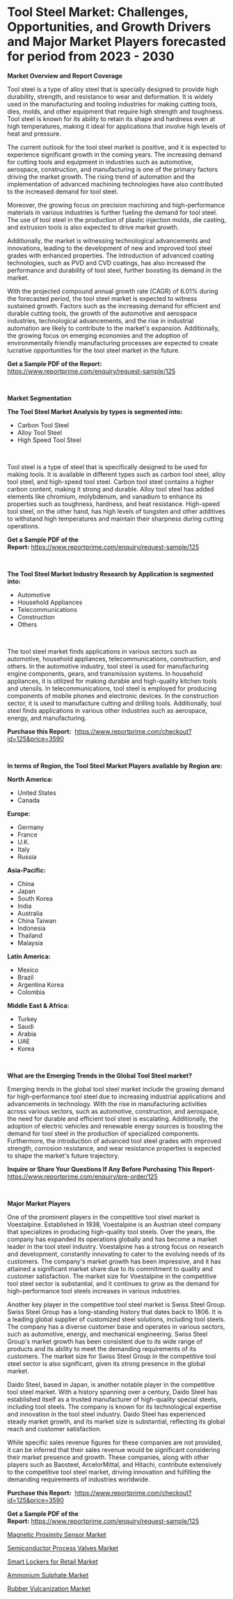 <p><h1>Tool Steel Market: Challenges, Opportunities, and Growth Drivers and Major Market Players forecasted for period from 2023 - 2030</h1></p><p><strong>Market Overview and Report Coverage</strong></p>
<p><p>Tool steel is a type of alloy steel that is specially designed to provide high durability, strength, and resistance to wear and deformation. It is widely used in the manufacturing and tooling industries for making cutting tools, dies, molds, and other equipment that require high strength and toughness. Tool steel is known for its ability to retain its shape and hardness even at high temperatures, making it ideal for applications that involve high levels of heat and pressure.</p><p>The current outlook for the tool steel market is positive, and it is expected to experience significant growth in the coming years. The increasing demand for cutting tools and equipment in industries such as automotive, aerospace, construction, and manufacturing is one of the primary factors driving the market growth. The rising trend of automation and the implementation of advanced machining technologies have also contributed to the increased demand for tool steel.</p><p>Moreover, the growing focus on precision machining and high-performance materials in various industries is further fueling the demand for tool steel. The use of tool steel in the production of plastic injection molds, die casting, and extrusion tools is also expected to drive market growth.</p><p>Additionally, the market is witnessing technological advancements and innovations, leading to the development of new and improved tool steel grades with enhanced properties. The introduction of advanced coating technologies, such as PVD and CVD coatings, has also increased the performance and durability of tool steel, further boosting its demand in the market.</p><p>With the projected compound annual growth rate (CAGR) of 6.01% during the forecasted period, the tool steel market is expected to witness sustained growth. Factors such as the increasing demand for efficient and durable cutting tools, the growth of the automotive and aerospace industries, technological advancements, and the rise in industrial automation are likely to contribute to the market's expansion. Additionally, the growing focus on emerging economies and the adoption of environmentally friendly manufacturing processes are expected to create lucrative opportunities for the tool steel market in the future.</p></p>
<p><strong>Get a Sample PDF of the Report:</strong> <a href="https://www.reportprime.com/enquiry/request-sample/125">https://www.reportprime.com/enquiry/request-sample/125</a></p>
<p>&nbsp;</p>
<p><strong>Market Segmentation</strong></p>
<p><strong>The Tool Steel Market Analysis by types is segmented into:</strong></p>
<p><ul><li>Carbon Tool Steel</li><li>Alloy Tool Steel</li><li>High Speed Tool Steel</li></ul></p>
<p>&nbsp;</p>
<p><p>Tool steel is a type of steel that is specifically designed to be used for making tools. It is available in different types such as carbon tool steel, alloy tool steel, and high-speed tool steel. Carbon tool steel contains a higher carbon content, making it strong and durable. Alloy tool steel has added elements like chromium, molybdenum, and vanadium to enhance its properties such as toughness, hardness, and heat resistance. High-speed tool steel, on the other hand, has high levels of tungsten and other additives to withstand high temperatures and maintain their sharpness during cutting operations.</p></p>
<p><strong>Get a Sample PDF of the Report:</strong>&nbsp;<a href="https://www.reportprime.com/enquiry/request-sample/125">https://www.reportprime.com/enquiry/request-sample/125</a></p>
<p>&nbsp;</p>
<p><strong>The Tool Steel Market Industry Research by Application is segmented into:</strong></p>
<p><ul><li>Automotive</li><li>Household Appliances</li><li>Telecommunications</li><li>Construction</li><li>Others</li></ul></p>
<p>&nbsp;</p>
<p><p>The tool steel market finds applications in various sectors such as automotive, household appliances, telecommunications, construction, and others. In the automotive industry, tool steel is used for manufacturing engine components, gears, and transmission systems. In household appliances, it is utilized for making durable and high-quality kitchen tools and utensils. In telecommunications, tool steel is employed for producing components of mobile phones and electronic devices. In the construction sector, it is used to manufacture cutting and drilling tools. Additionally, tool steel finds applications in various other industries such as aerospace, energy, and manufacturing.</p></p>
<p><strong>Purchase this Report:</strong>&nbsp; <a href="https://www.reportprime.com/checkout?id=125&price=3590">https://www.reportprime.com/checkout?id=125&price=3590</a></p>
<p>&nbsp;</p>
<p><strong>In terms of Region, the Tool Steel Market Players available by Region are:</strong></p>
<p>
    <p> <strong> North America: </strong>
        <ul>
            <li>United States</li>
            <li>Canada</li>
        </ul>
        </p> 
    <p> <strong> Europe: </strong>
        <ul>
            <li>Germany</li>
            <li>France</li>
            <li>U.K.</li>
            <li>Italy</li>
            <li>Russia</li>
        </ul>
        </p> 
    <p> <strong> Asia-Pacific: </strong>
        <ul>
            <li>China</li>
            <li>Japan</li>
            <li>South Korea</li>
            <li>India</li>
            <li>Australia</li>
            <li>China Taiwan</li>
            <li>Indonesia</li>
            <li>Thailand</li>
            <li>Malaysia</li>
        </ul>
        </p> 
    <p> <strong> Latin America: </strong>
        <ul>
            <li>Mexico</li>
            <li>Brazil</li>
            <li>Argentina Korea</li>
            <li>Colombia</li>
        </ul>
        </p> 
    <p> <strong> Middle East & Africa: </strong>
        <ul>
            <li>Turkey</li>
            <li>Saudi</li>
            <li>Arabia</li>
            <li>UAE</li>
            <li>Korea</li>
        </ul>
    </p>
    </p>
<p>&nbsp;</p>
<p><strong>What are the Emerging Trends in the Global Tool Steel market?</strong></p>
<p><p>Emerging trends in the global tool steel market include the growing demand for high-performance tool steel due to increasing industrial applications and advancements in technology. With the rise in manufacturing activities across various sectors, such as automotive, construction, and aerospace, the need for durable and efficient tool steel is escalating. Additionally, the adoption of electric vehicles and renewable energy sources is boosting the demand for tool steel in the production of specialized components. Furthermore, the introduction of advanced tool steel grades with improved strength, corrosion resistance, and wear resistance properties is expected to shape the market's future trajectory.</p></p>
<p><strong>Inquire or Share Your Questions If Any Before Purchasing This Report</strong>- <a href="https://www.reportprime.com/enquiry/pre-order/125">https://www.reportprime.com/enquiry/pre-order/125</a></p>
<p>&nbsp;</p>
<p><strong>Major Market Players</strong></p>
<p><p>One of the prominent players in the competitive tool steel market is Voestalpine. Established in 1938, Voestalpine is an Austrian steel company that specializes in producing high-quality tool steels. Over the years, the company has expanded its operations globally and has become a market leader in the tool steel industry. Voestalpine has a strong focus on research and development, constantly innovating to cater to the evolving needs of its customers. The company's market growth has been impressive, and it has attained a significant market share due to its commitment to quality and customer satisfaction. The market size for Voestalpine in the competitive tool steel sector is substantial, and it continues to grow as the demand for high-performance tool steels increases in various industries.</p><p>Another key player in the competitive tool steel market is Swiss Steel Group. Swiss Steel Group has a long-standing history that dates back to 1806. It is a leading global supplier of customized steel solutions, including tool steels. The company has a diverse customer base and operates in various sectors, such as automotive, energy, and mechanical engineering. Swiss Steel Group's market growth has been consistent due to its wide range of products and its ability to meet the demanding requirements of its customers. The market size for Swiss Steel Group in the competitive tool steel sector is also significant, given its strong presence in the global market.</p><p>Daido Steel, based in Japan, is another notable player in the competitive tool steel market. With a history spanning over a century, Daido Steel has established itself as a trusted manufacturer of high-quality special steels, including tool steels. The company is known for its technological expertise and innovation in the tool steel industry. Daido Steel has experienced steady market growth, and its market size is substantial, reflecting its global reach and customer satisfaction.</p><p>While specific sales revenue figures for these companies are not provided, it can be inferred that their sales revenue would be significant considering their market presence and growth. These companies, along with other players such as Baosteel, ArcelorMittal, and Hitachi, contribute extensively to the competitive tool steel market, driving innovation and fulfilling the demanding requirements of industries worldwide.</p></p>
<p><strong>Purchase this Report:</strong>&nbsp;&nbsp;<a href="https://www.reportprime.com/checkout?id=125&price=3590">https://www.reportprime.com/checkout?id=125&price=3590</a></p>
<p></p>
<p><strong>Get a Sample PDF of the Report:</strong>&nbsp;<a href="https://www.reportprime.com/enquiry/request-sample/125">https://www.reportprime.com/enquiry/request-sample/125</a></p>
<p><p><a href="https://medium.com/@shivangi.reportprime/magnetic-proximity-sensor-market-analysis-its-cagr-market-segmentation-and-global-industry-ab59eb7868f7">Magnetic Proximity Sensor Market</a></p><p><a href="https://www.linkedin.com/pulse/semiconductor-process-valves-market-research-report-unlocks-analysis-gtbhe/">Semiconductor Process Valves Market</a></p><p><a href="https://www.linkedin.com/pulse/smart-lockers-retail-market-research-report-provides-thorough-jovbe/">Smart Lockers for Retail Market</a></p><p><a href="https://github.com/PeterParrish5/Market-Research-Report-List-2/blob/main/ammonium-sulphate-market.md">Ammonium Sulphate Market</a></p><p><a href="https://github.com/CliffMedina6/Market-Research-Report-List-2/blob/main/rubber-vulcanization-market.md">Rubber Vulcanization Market</a></p></p>